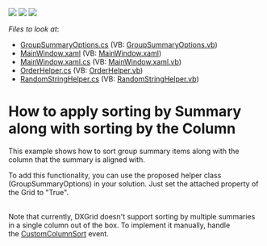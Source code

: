 <!-- default badges list -->
![](https://img.shields.io/endpoint?url=https://codecentral.devexpress.com/api/v1/VersionRange/128648284/21.1.5%2B)
[![](https://img.shields.io/badge/Open_in_DevExpress_Support_Center-FF7200?style=flat-square&logo=DevExpress&logoColor=white)](https://supportcenter.devexpress.com/ticket/details/E4611)
[![](https://img.shields.io/badge/📖_How_to_use_DevExpress_Examples-e9f6fc?style=flat-square)](https://docs.devexpress.com/GeneralInformation/403183)
<!-- default badges end -->
<!-- default file list -->
*Files to look at*:

* [GroupSummaryOptions.cs](./CS/GroupSorting/GroupSummaryOptions.cs) (VB: [GroupSummaryOptions.vb](./VB/GroupSorting/GroupSummaryOptions.vb))
* [MainWindow.xaml](./CS/GroupSorting/MainWindow.xaml) (VB: [MainWindow.xaml](./VB/GroupSorting/MainWindow.xaml))
* [MainWindow.xaml.cs](./CS/GroupSorting/MainWindow.xaml.cs) (VB: [MainWindow.xaml.vb](./VB/GroupSorting/MainWindow.xaml.vb))
* [OrderHelper.cs](./CS/GroupSorting/OrderHelper.cs) (VB: [OrderHelper.vb](./VB/GroupSorting/OrderHelper.vb))
* [RandomStringHelper.cs](./CS/GroupSorting/RandomStringHelper.cs) (VB: [RandomStringHelper.vb](./VB/GroupSorting/RandomStringHelper.vb))
<!-- default file list end -->
# How to apply sorting by Summary along with sorting by the Column


<p>This example shows how to sort group summary items along with the column that the summary is aligned with.</p>
<p>To add this functionality, you can use the proposed helper class (GroupSummaryOptions) in your solution. Just set the attached property of the Grid to "True".<br /><br /></p>
<p>Note that currently, DXGrid doesn't support sorting by multiple summaries in a single column out of the box. To implement it manually, handle the <a href="https://documentation.devexpress.com/#WPF/DevExpressXpfGridGridControl_CustomColumnSorttopic">CustomColumnSort</a> event.</p>

<br/>


